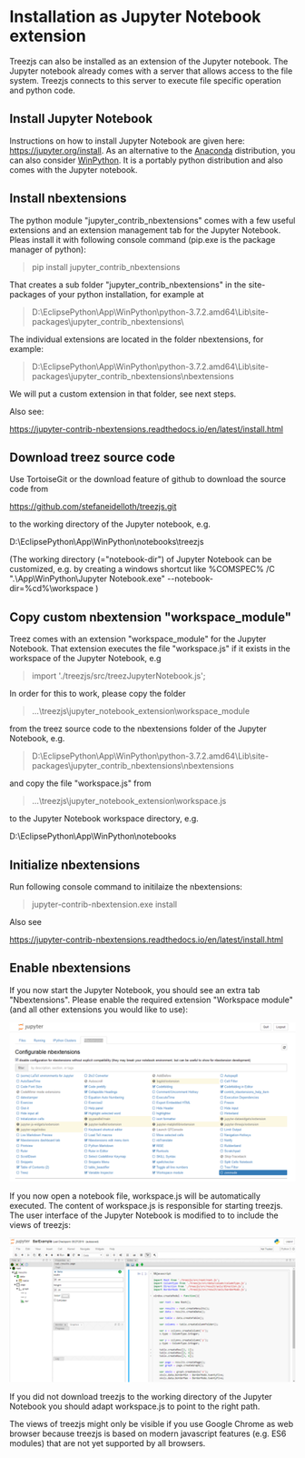 # Installation as Jupyter Notebook extension

Treezjs can also be installed as an extension of the Jupyter notebook. The Jupyter notebook already
comes with a server that allows access to the file system. Treezjs connects to this server to
execute file specific operation and python code.

## Install Jupyter Notebook

Instructions on how to install Jupyter Notebook are given here: https://jupyter.org/install.
As an alternative to the [Anaconda](https://www.anaconda.com/distribution/) distribution, 
you can also consider [WinPython](https://winpython.github.io/). It is a portably python distribution and also comes
with the Jupyter notebook.

## Install nbextensions

The python module "jupyter_contrib_nbextensions" comes with a few useful extensions and an extension management tab
for the Jupyter Notebook. Pleas install it with following console command (pip.exe is the package manager of python):

>pip install jupyter_contrib_nbextensions

That creates a sub folder "jupyter_contrib_nbextensions" in the site-packages of your python installation, for example at

>D:\EclipsePython\App\WinPython\python-3.7.2.amd64\Lib\site-packages\jupyter_contrib_nbextensions\

The individual extensions are located in the folder nbextensions, for example:

>D:\EclipsePython\App\WinPython\python-3.7.2.amd64\Lib\site-packages\jupyter_contrib_nbextensions\nbextensions

We will put a custom extension in that folder, see next steps. 

Also see:

https://jupyter-contrib-nbextensions.readthedocs.io/en/latest/install.html

## Download treez source code

Use TortoiseGit or the download feature of github to download the source code from

https://github.com/stefaneidelloth/treezjs.git

to the working directory of the Jupyter notebook, e.g. 

D:\EclipsePython\App\WinPython\notebooks\treezjs

(The working directory (="notebook-dir") of Jupyter Notebook can be customized, e.g. by creating a windows shortcut like
%COMSPEC% /C ".\App\WinPython\Jupyter Notebook.exe"  --notebook-dir=%cd%\workspace
)

## Copy custom nbextension "workspace_module"

Treez comes with an extension "workspace_module" for the Jupyter Notebook. That extension
executes the file "workspace.js" if it exists in the workspace of the Jupyter Notebook, e.g

>import './treezjs/src/treezJupyterNotebook.js';

In order for this to work, please copy the folder 

>...\treezjs\jupyter_notebook_extension\workspace_module

from the treez source code to the nbextensions folder of the Jupyter Notebook, e.g.

>D:\EclipsePython\App\WinPython\python-3.7.2.amd64\Lib\site-packages\jupyter_contrib_nbextensions\nbextensions

and copy the file "workspace.js" from 

>...\treezjs\jupyter_notebook_extension\workspace.js

to the Jupyter Notebook workspace directory, e.g. 

D:\EclipsePython\App\WinPython\notebooks


## Initialize nbextensions

Run following console command to initilaize the nbextensions:

>jupyter-contrib-nbextension.exe install 

Also see

https://jupyter-contrib-nbextensions.readthedocs.io/en/latest/install.html

## Enable nbextensions

If you now start the Jupyter Notebook, you should see an extra tab "Nbextensions".
Please enable the required extension "Workspace module" (and all other extensions you would like to use):

![Nbextensions](https://raw.githubusercontent.com/stefaneidelloth/treezjs/master/doc/images/jupyter_nbextensions_tab.png)

If you now open a notebook file, workspace.js will be automatically executed. The content of workspace.js is responsible for starting treezjs. The user interface of the Jupyter Notebook is modified to to include the views of treezjs:

![Nbextensions](https://raw.githubusercontent.com/stefaneidelloth/treezjs/master/doc/images/jupyter_treez_views.png)

If you did not download treezjs to the working directory of the Jupyter Notebook you should adapt workspace.js to
point to the right path. 

The views of treezjs might only be visible if you use Google Chrome as web browser because treezjs is based on 
modern javascript features (e.g. ES6 modules) that are not yet supported by all browsers.

